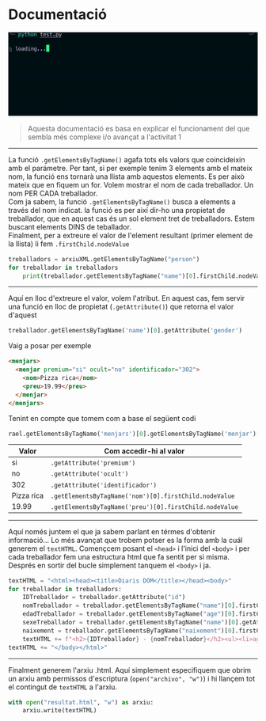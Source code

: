 # Documentació
![gif épico](https://raw.githubusercontent.com/marcjaengarrido/daw/main/m4/uf2/activitat1/python.gif)
> Aquesta documentació es basa en explicar el funcionament del que sembla més complexe i/o avançat a l'activitat 1
---
La funció `.getElementsByTagName()` agafa tots els valors que coincideixin amb el parámetre. Per tant, si per exemple tenim 3 elements amb el mateix nom, la funció ens tornarà una llista amb aquestos elements.
Es per això mateix que en fiquem un for. Volem mostrar el nom de cada treballador. Un nom PER CADA treballador. 
<br>Com ja sabem, la funció `.getElementsByTagName()` busca a elements a través del nom indicat. la funció es per així dir-ho una propietat de treballador, que en aquest cas és un sol element tret de treballadors. Estem buscant elements DINS de teballador.
<br>Finalment, per a extreure el valor de l'element resultant (primer element de la llista) li fem `.firstChild.nodeValue`
```py
treballadors = arxiuXML.getElementsByTagName("person")
for treballador in treballadors
    print(treballador.getElementsByTagName("name")[0].firstChild.nodeValue)
```
---
Aquí en lloc d'extreure el valor, volem l'atribut. En aquest cas, fem servir una funció en lloc de propietat (`.getAttribute()`) que retorna el valor d'aquest
```py
treballador.getElementsByTagName('name')[0].getAttribute('gender')
```
Vaig a posar per exemple
```html
<menjars>
  <menjar premium="si" ocult="no" identificador="302">
    <nom>Pizza rica</nom>
    <preu>19.99</preu>
  </menjar>
</menjars>
```
Tenint en compte que tomem com a base el següent codi
```py
rael.getElementsByTagName('menjars')[0].getElementsByTagName('menjar')[0]
```
| Valor | Com accedir-hi al valor |
| ----------------------- | ----------------------- |
|si| `.getAttribute('premium')` |
|no| `.getAttribute('ocult')` |
|302| `.getAttribute('identificador')` |
|Pizza rica| `.getElementsByTagName('nom')[0].firstChild.nodeValue` |
|19.99| `.getElementsByTagName('preu')[0].firstChild.nodeValue` |

---
Aquí només juntem el que ja sabem parlant en térmes d'obtenir informació... Lo més avançat que trobem potser es la forma amb la cuál generem el `textHTML`. Començcem posant el `<head>` i l'inici del `<body>` i per cada treballador fem una estructura html que fa sentit per si misma. Després en sortir del bucle simplement tanquem el `<body>` i ja.
```py
textHTML = "<html><head><title>Diaris DOM</title></head><body>"
for treballador in treballadors:
    IDTreballador = treballador.getAttribute("id")
    nomTreballador = treballador.getElementsByTagName("name")[0].firstChild.nodeValue
    edadTreballador = treballador.getElementsByTagName("age")[0].firstChild.nodeValue
    sexeTreballador = treballador.getElementsByTagName("name")[0].getAttribute("gender")
    naixement = treballador.getElementsByTagName("naixement")[0].firstChild.nodeValue
    textHTML += f"<h2>{IDTreballador} - {nomTreballador}</h2><ul><li>age - {edadTreballador}</li><li>sex - {sexeTreballador}</li><li>naixement - {naixement}</li></ul>"
textHTML += "</body></html>"
```
---
Finalment generem l'arxiu .html. Aquí simplement especifiquem que obrim un arxiu amb permissos d'escriptura (`open("archivo", "w")`) i hi llançem tot el contingut de `textHTML` a l'arxiu.
```py
with open("resultat.html", "w") as arxiu:
    arxiu.write(textHTML)
```
